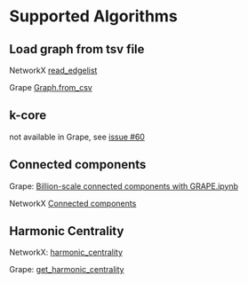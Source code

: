 # Supported Algorithms

## Load graph from tsv file
NetworkX
[read_edgelist](https://networkx.org/documentation/stable/reference/readwrite/generated/networkx.readwrite.edgelist.read_edgelist.html#read-edgelist)

Grape
[Graph.from_csv](https://anacletolab.github.io/grape/grape/ensmallen.html#Graph.from_csv)

## k-core 
not available in Grape, see [issue #60](https://github.com/AnacletoLAB/grape/issues/60)

## Connected components
Grape: [Billion-scale connected components with GRAPE.ipynb](https://github.com/AnacletoLAB/grape/blob/main/tutorials/Billion-scale%20connected%20components%20with%20GRAPE.ipynb)

NetworkX
[Connected components](https://networkx.org/documentation/stable/reference/algorithms/generated/networkx.algorithms.components.strongly_connected_components.html#strongly-connected-components)

## Harmonic Centrality
NetworkX:
[harmonic_centrality](https://networkx.org/documentation/stable/reference/algorithms/generated/networkx.algorithms.centrality.harmonic_centrality.html#harmonic-centrality)

Grape:
[get_harmonic_centrality](https://anacletolab.github.io/grape/grape/ensmallen.html#Graph.get_harmonic_centrality)